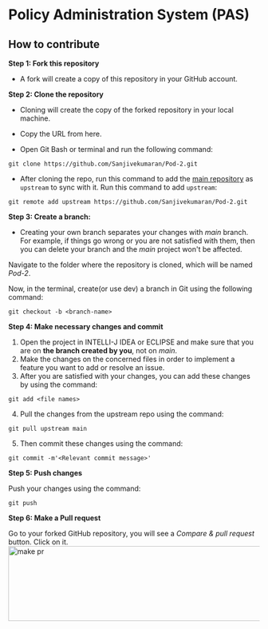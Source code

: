 # Policy Administration System (PAS)

## How to contribute <a name="usage"></a>

**Step 1: Fork this repository**
* A fork will create a copy of this repository in your GitHub account.

**Step 2: Clone the repository**
* Cloning will create the copy of the forked repository in your local machine.
* Copy the URL from here.

* Open Git Bash or terminal and run the following command:

```
git clone https://github.com/Sanjivekumaran/Pod-2.git
```

* After cloning the repo, run this command to add the [main repository](https://github.com/Sanjivekumaran/Pod-2.git) as `upstream` to sync with it. Run this command to add `upstream`:

```
git remote add upstream https://github.com/Sanjivekumaran/Pod-2.git
```

**Step 3: Create a branch:**
* Creating your own branch separates your changes with *main* branch. For example, if things go wrong or you are not satisfied with them, then you can delete your branch and the *main* project won't be affected.

Navigate to the folder where the repository is cloned, which will be named *Pod-2*.

Now, in the terminal, create(or use dev) a branch in Git using the following command:

```
git checkout -b <branch-name>
```

**Step 4: Make necessary changes and commit**
1. Open the project in INTELLI-J IDEA or ECLIPSE and make sure that you are on **the branch created by you**, not on *main*.
2. Make the changes on the concerned files in order to implement a feature you want to add or resolve an issue.
3. After you are satisfied with your changes, you can add these changes by using the command:

```
git add <file names>
```

4. Pull the changes from the upstream repo using the command:

```
git pull upstream main
```

5. Then commit these changes using the command:

```
git commit -m'<Relevant commit message>'
```

**Step 5: Push changes**

Push your changes using the command:

```
git push
```

**Step 6: Make a Pull request**

Go to your forked GitHub repository, you will see a *Compare & pull request* button. Click on it.
<img src="imgs\Compare-Pull-Request.png" alt="make pr"
style="height:150px; width: 650px;">
